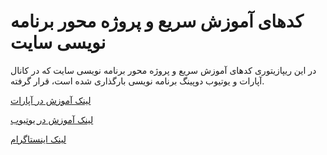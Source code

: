 # کدهای آموزش سریع و پروژه‌ محور برنامه نویسی سایت

در این ریپازیتوری کدهای آموزش سریع و پروژه محور برنامه نویسی سایت که در کانال آپارات و یوتیوب دوپینگ برنامه نویسی بارگذاری شده است، قرار گرفته.

[لینک آموزش در آپارات](https://www.aparat.com/v/5Hgj4?playlist=528262)

[لینک آموزش در یوتیوب](https://www.youtube.com/watch?v=n_di56V8JuE&list=PLJKoyp8z1slnhgaPLm75m5TQuvV-2vhjW&ab_channel=DeveDoping)

[لینک اینستاگرام](https://www.instagram.com/devedoping)